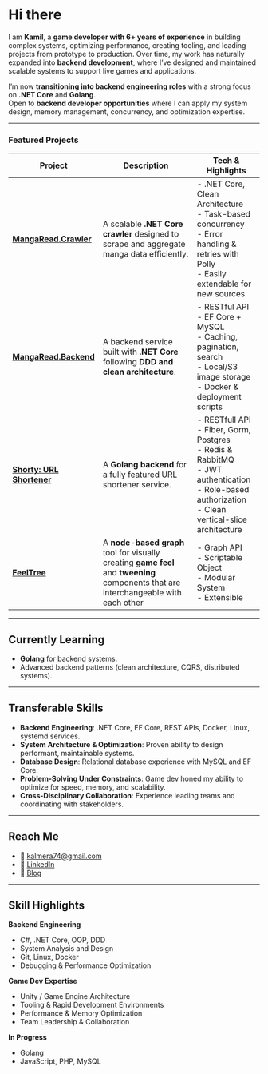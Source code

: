 # Hi there 

I am  **Kamil**, a **game developer with 6+ years of experience** in building complex systems, optimizing performance, creating tooling, and leading projects from prototype to production. Over time, my work has naturally expanded into **backend development**, where I’ve designed and maintained scalable systems to support live games and applications.  

I’m now **transitioning into backend engineering roles** with a strong focus on **.NET Core** and **Golang**.  
 Open to **backend developer opportunities** where I can apply my system design, memory management, concurrency, and optimization expertise.  

---

### Featured Projects

| Project | Description | Tech & Highlights |
|---------|-------------|-------------------|
| [**MangaRead.Crawler**](https://github.com/Kalmera74/MangaRead.Crawler) | A scalable **.NET Core crawler** designed to scrape and aggregate manga data efficiently. | - .NET Core, Clean Architecture <br> - Task-based concurrency <br> - Error handling & retries with Polly <br> - Easily extendable for new sources |
| [**MangaRead.Backend**](https://github.com/Kalmera74/MangaRead.Backend) | A backend service built with **.NET Core** following **DDD and clean architecture**. | - RESTful API <br> - EF Core + MySQL <br> - Caching, pagination, search <br> - Local/S3 image storage <br> - Docker & deployment scripts |
| [**Shorty: URL Shortener**](https://github.com/Kalmera74/Shorty/) | A **Golang backend** for a fully featured URL shortener service. | - RESTfull API <br> - Fiber, Gorm, Postgres <br> - Redis & RabbitMQ <br> - JWT authentication <br> - Role-based authorization <br> - Clean vertical-slice architecture |
|[**FeelTree**](https://github.com/Kalmera74/FeelTree) | A **node-based** **graph** tool for visually creating **game feel** and **tweening** components that are interchangeable with each other | - Graph API <br> - Scriptable Object <br> - Modular System <br> - Extensible |

---
##  Currently Learning
- **Golang** for backend systems.  
- Advanced backend patterns (clean architecture, CQRS, distributed systems).  

---

##  Transferable Skills
- **Backend Engineering**: .NET Core, EF Core, REST APIs, Docker, Linux, systemd services.  
- **System Architecture & Optimization**: Proven ability to design performant, maintainable systems.  
- **Database Design**: Relational database experience with MySQL and EF Core.  
- **Problem-Solving Under Constraints**: Game dev honed my ability to optimize for speed, memory, and scalability.  
- **Cross-Disciplinary Collaboration**: Experience leading teams and coordinating with stakeholders.  

---

##  Reach Me
- 📧 [kalmera74@gmail.com](mailto:kalmera74@gmail.com)  
- 💼 [LinkedIn](https://www.linkedin.com/in/kamil-demirtas)  
- 📝 [Blog](https://kalmera.dev)  

---

##  Skill Highlights  

**Backend Engineering**  
- C#, .NET Core, OOP, DDD  
- System Analysis and Design  
- Git, Linux, Docker  
- Debugging & Performance Optimization  

**Game Dev Expertise**  
- Unity / Game Engine Architecture  
- Tooling & Rapid Development Environments  
- Performance & Memory Optimization  
- Team Leadership & Collaboration  

**In Progress**  
- Golang 
- JavaScript, PHP, MySQL  
